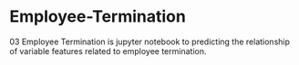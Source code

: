 # Employee-Termination
03 Employee Termination is jupyter notebook to predicting the relationship of variable features related to employee termination.
